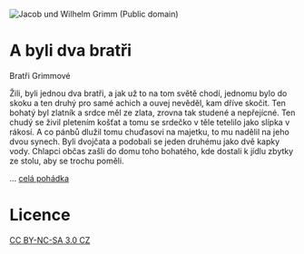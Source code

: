 ![Jacob und Wilhelm Grimm (Public domain)](https://upload.wikimedia.org/wikipedia/commons/9/9c/Jacob_und_Wilhelm_Grimm.png)

# A byli dva bratři

Bratři Grimmové

Žili, byli jednou dva bratři, a jak už to na tom světě chodí, jednomu bylo do skoku a ten druhý pro samé achich a ouvej nevěděl, kam dříve skočit. Ten bohatý byl zlatník a srdce měl ze zlata, zrovna tak studené a nepřejícné. Ten chudý se živil pletením košťat a tomu se srdečko v těle tetelilo jako slípka v rákosí. A co pánbů dlužil tomu chuďasovi na majetku, to mu nadělil na jeho dvou synech. Byli dvojčata a podobali se jeden druhému jako dvě kapky vody. Chlapci občas zašli do domu toho bohatého, kde dostali k jídlu zbytky ze stolu, aby se trochu poměli.

... [celá pohádka](http://pohadky.org/index.php?co=pohadka&pohadka=555)

# Licence
[CC BY-NC-SA 3.0 CZ](https://creativecommons.org/licenses/by-nc-sa/3.0/cz/)
